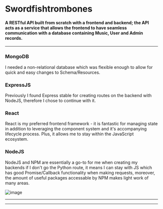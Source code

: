 # Swordfishtrombones

#### A RESTful API built from scratch with a frontend and backend; the API acts as a service that allows the frontend to have seamless communication with a database containing Music, User and Admin records.
--- 

### MongoDB 
I needed a non-relational database which was flexible enough to allow for quick and easy changes to Schema/Resources.

### ExpressJS
Previously I found Express stable for creating routes on the backend with NodeJS, therefore I chose to continue with it.

### React
React is my preferred frontend framework - it is fantastic for managing state in addition to leveraging the component system and it's accompanying lifecycle process. Plus, it allows me to stay within the JavaScript ecosystem.

### NodeJS
NodeJS and NPM are essentially a go-to for me when creating my backends if I don't go the Python route, it means I can stay with JS which has good Promise/Callback functionality when making requests, moreover, the amount of useful packages accessable by NPM makes light work of many areas.



![image](https://github.com/keirhewitt/Music-REST-api/assets/57302739/c64e1839-37d3-4f44-a757-6ec5429398b5)

___
[^1]: *Locally hosted at the moment, project is not yet live.*

---

